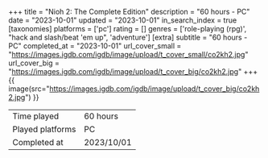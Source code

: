 +++
title = "Nioh 2: The Complete Edition"
description = "60 hours - PC"
date = "2023-10-01"
updated = "2023-10-01"
in_search_index = true
[taxonomies]
platforms = ['pc']
rating = []
genres = ['role-playing (rpg)', "hack and slash/beat 'em up", 'adventure']
[extra]
subtitle = "60 hours - PC"
completed_at = "2023-10-01"
url_cover_small = "https://images.igdb.com/igdb/image/upload/t_cover_small/co2kh2.jpg"
url_cover_big = "https://images.igdb.com/igdb/image/upload/t_cover_big/co2kh2.jpg"
+++
{{ image(src="https://images.igdb.com/igdb/image/upload/t_cover_big/co2kh2.jpg") }}

|              |            |
| ------------ | ---------- |
| Time played  | 60 hours |
| Played platforms    | PC |
| Completed at | 2023/10/01 |

